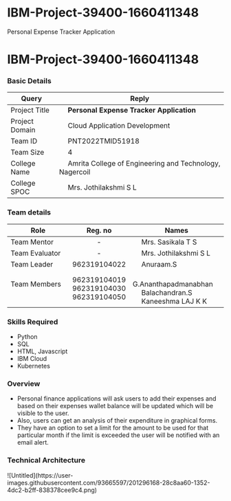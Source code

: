 # IBM-Project-39400-1660411348
Personal Expense Tracker Application
# IBM-Project-39400-1660411348

<h3>Basic Details</h3>

| Query | Reply |
| --- | --- |
| Project Title | &emsp; <b>Personal Expense Tracker Application</b> &emsp; |
| Project Domain | &emsp; Cloud Application Development &emsp; |
| Team ID | &emsp; PNT2022TMID51918 &emsp; |
| Team Size | &emsp; 4 &emsp; |
| College Name | &emsp; Amrita College of Engineering and Technology, Nagercoil &emsp; |
| College SPOC | &emsp; Mrs. Jothilakshmi S L |

<h3>Team details</h3>

| Role | Reg. no | Names |
| --- | :---: | --- |
| Team Mentor | - | &emsp; Mrs. Sasikala T S |
| Team Evaluator | - | &emsp;  Mrs. Jothilakshmi S L|
| Team Leader | 962319104022 | &emsp; Anuraam.S &emsp; &emsp; |
| Team Members &emsp; | 962319104019 <br/> 962319104030 <br/> 962319104050 | &emsp; G.Ananthapadmanabhan <br/> &emsp; Balachandran.S  <br/>&emsp; Kaneeshma LAJ K K |

<h3>Skills Required</h3>

* Python
* SQL
* HTML, Javascript
* IBM Cloud
* Kubernetes


<h3>Overview</h3>

* Personal finance applications will ask users to add their expenses and based on their expenses wallet balance will be updated which will be visible to the user. 
* Also, users can get an analysis of their expenditure in graphical forms.  
*  They have an option to set a limit for the amount to be used for that particular month if the limit is exceeded the user will be notified with an email alert.  


<h3> Technical Architecture </h3>
![Untitled](https://user-images.githubusercontent.com/93665597/201296168-28c8aa60-1352-4dc2-b2ff-838378cee9c4.png)





